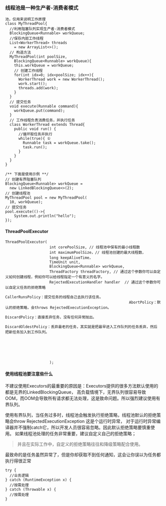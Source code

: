 ### 线程池是一种生产者-消费者模式

``` 
池，仅用来说明工作原理
class MyThreadPool{
  //利用阻塞队列实现生产者-消费者模式
  BlockingQueue<Runnable> workQueue;
  //保存内部工作线程
  List<WorkerThread> threads 
    = new ArrayList<>();
  // 构造方法
  MyThreadPool(int poolSize, 
    BlockingQueue<Runnable> workQueue){
    this.workQueue = workQueue;
    // 创建工作线程
    for(int idx=0; idx<poolSize; idx++){
      WorkerThread work = new WorkerThread();
      work.start();
      threads.add(work);
    }
  }
  // 提交任务
  void execute(Runnable command){
    workQueue.put(command);
  }
  // 工作线程负责消费任务，并执行任务
  class WorkerThread extends Thread{
    public void run() {
      //循环取任务并执行
      while(true){ ①
        Runnable task = workQueue.take();
        task.run();
      } 
    }
  }  
}

/** 下面是使用示例 **/
// 创建有界阻塞队列
BlockingQueue<Runnable> workQueue = 
  new LinkedBlockingQueue<>(2);
// 创建线程池  
MyThreadPool pool = new MyThreadPool(
  10, workQueue);
// 提交任务  
pool.execute(()->{
    System.out.println("hello");
});
```

#### ThreadPoolExecutor 
```
ThreadPoolExecutor(
                    int corePoolSize, // 线程池中保有的最小线程数
                    int maximumPoolSize，// 线程池创建的最大线程数，
                    long keepAliveTime， 
                    TimeUnit unit,
                    BlockingQueue<Runnable> workQueue,
                    ThreadFactory threadFactory, // 通过这个参数你可以自定义如何创建线程，例如你可以给线程指定一个有意义的名字。
                    RejectedExecutionHandler handler  // 通过这个参数你可以自定义任务的拒绝策略
                                                        CallerRunsPolicy：提交任务的线程自己去执行该任务。
                                                        AbortPolicy：默认的拒绝策略，会throws RejectedExecutionException。
                                                        DiscardPolicy：直接丢弃任务，没有任何异常抛出。
                                                        DiscardOldestPolicy：丢弃最老的任务，其实就是把最早进入工作队列的任务丢弃，然后把新任务加入到工作队列。

                                                        



                    
                    );
```


####  使用线程池要注意些什么

不建议使用Executors的最重要的原因是：Executors提供的很多方法默认使用的都是无界的LinkedBlockingQueue，
高负载情境下，无界队列很容易导致OOM，而OOM会导致所有请求都无法处理，这是致命问题。所以强烈建议使用有界队列。  


使用有界队列，当任务过多时，线程池会触发执行拒绝策略，线程池默认的拒绝策略会throw RejectedExecutionException 这是个运行时异常，
对于运行时异常编译器并不强制catch它，所以开发人员很容易忽略。因此默认拒绝策略要慎重使用。
如果线程池处理的任务非常重要，建议自定义自己的拒绝策略；

> 并且在实际工作中，自定义的拒绝策略往往和降级策略配合使用。


最致命的是任务虽然异常了，但是你却获取不到任何通知，这会让你误以为任务都执行得很正常   
```
try {
  //业务逻辑
} catch (RuntimeException x) {
  //按需处理
} catch (Throwable x) {
  //按需处理
} 

```










































